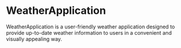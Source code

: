 # WeatherApplication
WeatherApplication is a user-friendly weather application designed to provide up-to-date weather information to users in a convenient and visually appealing way. 
